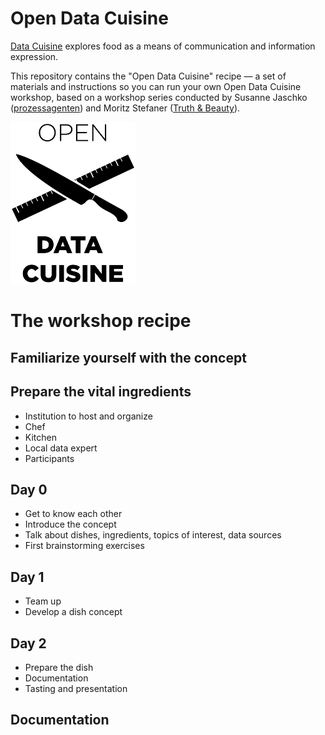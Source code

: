 # Open Data Cuisine

[Data Cuisine](http://data-cuisine.net) explores food as a means of communication and information expression.

This repository contains the "Open Data Cuisine" recipe — a set of materials and instructions so you can run your own Open Data Cuisine workshop, based on a workshop series conducted by Susanne Jaschko ([prozessagenten](http://prozessagenten.org)) and Moritz Stefaner ([Truth & Beauty](http://truth-and-beauty.net)).

<img src="design/logo/open-data-cuisine-black.png" alt="Open Data Cuisine" width="200px" height="auto" />

# The workshop recipe

## Familiarize yourself with the concept

## Prepare the vital ingredients
- Institution to host and organize
- Chef
- Kitchen
- Local data expert
- Participants

## Day 0
- Get to know each other
- Introduce the concept
- Talk about dishes, ingredients, topics of interest, data sources
- First brainstorming exercises

## Day 1
- Team up
- Develop a dish concept

## Day 2
- Prepare the dish
- Documentation
- Tasting and presentation

## Documentation
